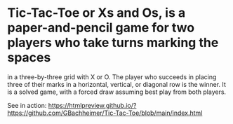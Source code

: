 # Tic-Tac-Toe or Xs and Os, is a paper-and-pencil game for two players who take turns marking the spaces 
in a three-by-three grid with X or O. The player who succeeds in placing three of their marks in a horizontal, 
vertical, or diagonal row is the winner. It is a solved game, with a forced draw assuming best play from both 
players.

See in action: https://htmlpreview.github.io/?https://github.com/GBachheimer/Tic-Tac-Toe/blob/main/index.html
